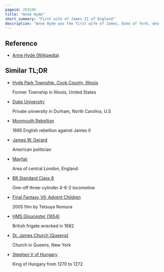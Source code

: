 ```yaml
---
pageid: 203546
title: "Anne Hyde"
short_summary: "First wife of James II of England"
description: "Anne Hyde was the first wife of James, Duke of York, who later became King James II and VII."
---
```


## Reference

- [Anne Hyde (Wikipedia)](https://en.wikipedia.org/?curid=203546)

## Similar TL;DR

- [Hyde Park Township, Cook County, Illinois](/tldr/en/hyde-park-township-cook-county-illinois)

  Former Township in Illinois, United States

- [Duke University](/tldr/en/duke-university)

  Private university in Durham, North Carolina, U.S

- [Monmouth Rebellion](/tldr/en/monmouth-rebellion)

  1685 English rebellion against James II

- [James W. Gerard](/tldr/en/james-w-gerard)

  American politician

- [Mayfair](/tldr/en/mayfair)

  Area of central London, England

- [BR Standard Class 8](/tldr/en/br-standard-class-8)

  One-off three-cylinder 4-6-2 locomotive

- [Final Fantasy VII: Advent Children](/tldr/en/final-fantasy-vii-advent-children)

  2005 film by Tetsuya Nomura

- [HMS Gloucester (1654)](/tldr/en/hms-gloucester-1654)

  British frigate wrecked in 1682

- [St. James Church (Queens)](/tldr/en/st-james-church-queens)

  Church in Queens, New York

- [Stephen V of Hungary](/tldr/en/stephen-v-of-hungary)

  King of Hungary from 1270 to 1272
